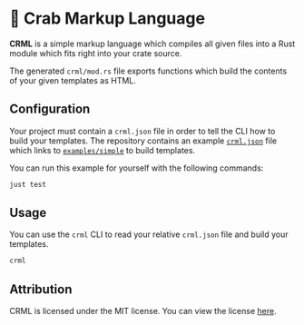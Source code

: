 # 🦀 Crab Markup Language

**CRML** is a simple markup language which compiles all given files into a Rust module which fits right into your crate source.

The generated `crml/mod.rs` file exports functions which build the contents of your given templates as HTML.

## Configuration

Your project must contain a `crml.json` file in order to tell the CLI how to build your templates. The repository contains an example [`crml.json`](https://github.com/trisuaso/crml/blob/master/crml.json) file which links to [`examples/simple`](https://github.com/trisuaso/crml/blob/master/examples/simple) to build templates.

You can run this example for yourself with the following commands:

```bash
just test
```

## Usage

You can use the `crml` CLI to read your relative `crml.json` file and build your templates.

```bash
crml
```

## Attribution

CRML is licensed under the MIT license. You can view the license [here](https://github.com/trisuaso/crml/blob/master/LICENSE).

